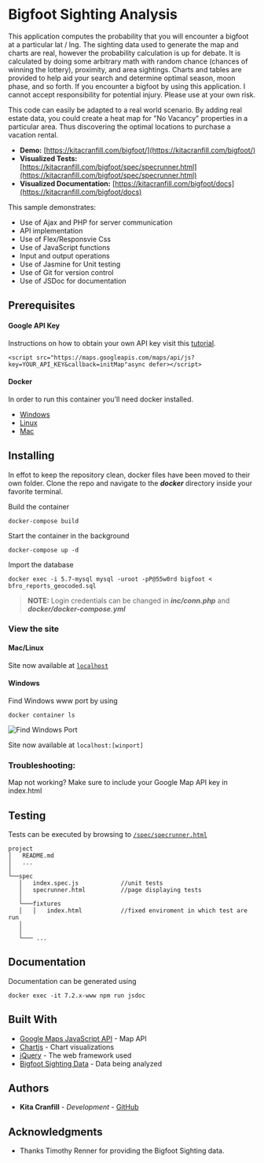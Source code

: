 # Bigfoot Sighting Analysis
This application computes the probability that you will encounter a bigfoot at a particular lat / lng. The 
sighting data used to generate the map and charts are real, however the probability calculation is up for debate.
It is calculated by doing some arbitrary math with random chance (chances of winning the lottery), proximity, and 
area sightings. Charts and tables are provided to help aid your search and determine optimal season, moon phase, 
and so forth. If you encounter a bigfoot by using this application. I cannot accept responsibility for potential
injury. Please use at your own risk.


This code can easily be adapted to a real world scenario. By adding real estate data, you could create
a heat map for "No Vacancy" properties in a particular area. Thus discovering the optimal locations to
purchase a vacation rental.




* **Demo:** [https://kitacranfill.com/bigfoot/](https://kitacranfill.com/bigfoot/)
* **Visualized Tests:** [https://kitacranfill.com/bigfoot/spec/specrunner.html](https://kitacranfill.com/bigfoot/spec/specrunner.html)
* **Visualized Documentation:** [https://kitacranfill.com/bigfoot/docs](https://kitacranfill.com/bigfoot/docs)


This sample demonstrates:

* Use of Ajax and PHP for server communication
* API implementation
* Use of Flex/Responsvie Css
* Use of JavaScript functions
* Input and output operations
* Use of Jasmine for Unit testing
* Use of Git for version control
* Use of JSDoc for documentation



## Prerequisites

#### Google API Key
Instructions on how to obtain your own API key visit this 
[tutorial](https://developers.google.com/maps/documentation/javascript/tutorial).

```
<script src="https://maps.googleapis.com/maps/api/js?key=YOUR_API_KEY&callback=initMap"async defer></script>
```

#### Docker
In order to run this container you'll need docker installed.


* [Windows](https://docs.docker.com/docker-for-windows/install/)
* [Linux](https://docs.docker.com/install/linux/docker-ce/centos/)
* [Mac](https://docs.docker.com/docker-for-mac/install/)

## Installing
In effot to keep the repository clean, docker files have been moved to their own folder. Clone the repo and navigate to the ***docker*** directory inside your favorite terminal.

Build the container
```
docker-compose build
```

Start the container in the background
```
docker-compose up -d
```

Import the database
```
docker exec -i 5.7-mysql mysql -uroot -pP@55w0rd bigfoot < bfro_reports_geocoded.sql
```

> **NOTE:** Login credentials can be changed in ***inc/conn.php*** and ***docker/docker-compose.yml***





### View the site
#### Mac/Linux
Site now available at [`localhost`](http://localhost/)

#### Windows
Find Windows www port by using
```
docker container ls
```

![Find Windows Port](https://kitacranfill.com/bigfoot/images/port.png)

Site now available at `localhost:[winport]`



### Troubleshooting:
Map not working? Make sure to include your Google Map API key in index.html


## Testing
Tests can be executed by browsing to [`/spec/specrunner.html`](http://localhost/spec/specrunner.html)


```
project
│   README.md
│   ...    
│
└──spec
   │   index.spec.js			//unit tests
   │   specrunner.html			//page displaying tests
   │
   └───fixtures
   │   │   index.html			//fixed enviroment in which test are run
   │
   │
   └─── ...

```


## Documentation
Documentation can be generated using

```
docker exec -it 7.2.x-www npm run jsdoc
```


## Built With

* [Google Maps JavaScript API](https://developers.google.com/maps/documentation/javascript/tutorial) - Map API
* [Chartjs](https://www.chartjs.org/) - Chart visualizations
* [jQuery](https://jquery.com/) - The web framework used
* [Bigfoot Sighting Data](https://data.world/timothyrenner/bfro-sightings-data) - Data being analyzed


## Authors

* **Kita Cranfill** - *Development* - [GitHub](https://github.com/kita86)


## Acknowledgments

* Thanks Timothy Renner for providing the Bigfoot Sighting data.
